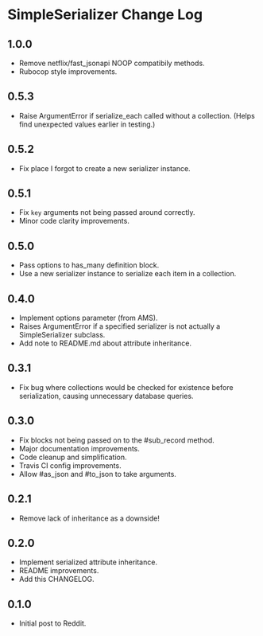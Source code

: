 # SimpleSerializer Change Log

## 1.0.0

* Remove netflix/fast_jsonapi NOOP compatibily methods.
* Rubocop style improvements.

## 0.5.3

* Raise ArgumentError if serialize_each called without a collection.
  (Helps find unexpected values earlier in testing.)

## 0.5.2

* Fix place I forgot to create a new serializer instance.

## 0.5.1

* Fix `key` arguments not being passed around correctly.
* Minor code clarity improvements.

## 0.5.0

* Pass options to has_many definition block.
* Use a new serializer instance to serialize each item in a collection.

## 0.4.0

* Implement options parameter (from AMS).
* Raises ArgumentError if a specified serializer is not actually a
  SimpleSerializer subclass.
* Add note to README.md about attribute inheritance.

## 0.3.1

* Fix bug where collections would be checked for existence before serialization,
  causing unnecessary database queries.

## 0.3.0

* Fix blocks not being passed on to the #sub_record method.
* Major documentation improvements.
* Code cleanup and simplification.
* Travis CI config improvements.
* Allow #as_json and #to_json to take arguments.

## 0.2.1

* Remove lack of inheritance as a downside!

## 0.2.0

* Implement serialized attribute inheritance.
* README improvements.
* Add this CHANGELOG.

## 0.1.0

* Initial post to Reddit.
